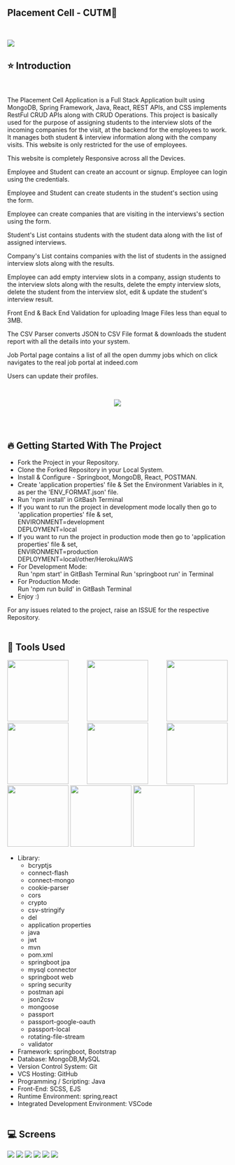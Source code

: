 ## Placement Cell - CUTM🚀

<br/>
<p align="justify">
<img src="https://github.com/user-attachments/assets/88a7b494-bcc0-4877-a79e-e2a958b4836c">
</p>

<h2>⭐ Introduction</h2>
<br/>
<p>
The Placement Cell Application is a Full Stack Application built using MongoDB, Spring Framework, Java, React, REST APIs, and CSS implements RestFul CRUD APIs along with CRUD Operations. This project is basically used for the purpose of assigning students to the interview slots of the incoming companies for the visit, at the backend for the employees to work. It manages both student & interview information along with the company visits. This website is only restricted for the use of employees.</p>

This website is completely Responsive across all the Devices.

Employee and Student can create an account or signup. Employee can login using the credentials.

Employee and Student can create students in the student's section using the form.

Employee can create companies that are visiting in the interviews's section using the form.

Student's List contains students with the student data along with the list of assigned interviews.

Company's List contains companies with the list of students in the assigned interview slots along with the results.

Employee can add empty interview slots in a company, assign students to the interview slots along with the results, delete the empty interview slots, delete the student from the interview slot, edit & update the student's interview result.

Front End & Back End Validation for uploading Image Files less than equal to 3MB.

The CSV Parser converts JSON to CSV File format & downloads the student report with all the details into your system.

Job Portal page contains a list of all the open dummy jobs which on click navigates to the real job portal at indeed.com

Users can update their profiles.

 <br/>
   <p align="center">
   <img src="https://user-images.githubusercontent.com/76626529/192450122-842c2578-c742-4922-988b-4b141195cfed.png">
   </p>

   <br/>
   <br/>

   ## 🔥 Getting Started With The Project

-  Fork the Project in your Repository.
-  Clone the Forked Repository in your Local System.
-  Install & Configure - Springboot, MongoDB, React, POSTMAN.
-  Create 'application properties' file & Set the Environment Variables in it, as per the 'ENV_FORMAT.json' file.
-  Run 'npm install' in GitBash Terminal
-  If you want to run the project in development mode locally then go to 'application properties' file & set, <br/>
   ENVIRONMENT=development <br/>
   DEPLOYMENT=local
-  If you want to run the project in production mode then go to 'application properties' file & set, <br/>
   ENVIRONMENT=production <br/>
   DEPLOYMENT=local/other/Heroku/AWS
-  For Development Mode: <br/>
   Run 'npm start' in GitBash Terminal
   Run 'springboot run' in Terminal
-  For Production Mode: <br/>
   Run 'npm run build' in GitBash Terminal
-  Enjoy :)

For any issues related to the project, raise an ISSUE for the respective Repository.
<br/>
<br/>

## 🔨 Tools Used

<p align="justify">
<img height="140" width="140" src="https://www.w3.org/html/logo/downloads/HTML5_Logo_256.png">
<img height="140" width="140" src="https://logodix.com/logo/470309.png">
<img height="140" width="140" src="https://upload.wikimedia.org/wikipedia/commons/6/6a/JavaScript-logo.png">
<img height="140" width="140" src="https://upload.wikimedia.org/wikipedia/commons/b/b2/Bootstrap_logo.svg">
<img height="140" width="140" src="https://github.com/user-attachments/assets/f93d7ed7-ee2f-4e7c-8fc8-9271c6181896">
<img height="140" width="140" src="https://github.com/user-attachments/assets/4a78b60a-5f10-4283-b324-28161ed508cb">
<img height="140" width="140" src="https://encrypted-tbn0.gstatic.com/images?q=tbn:ANd9GcRASBParCnQhsRkKZ8opkkRjtk9XJ-MHdy0jA&usqp=CAU">
<img height="140" width="140" src="https://code.visualstudio.com/assets/apple-touch-icon.png">
 <img height="140" width="140" src="https://github.com/user-attachments/assets/03a39cc1-3fc0-4513-a1c1-f48e6e0471e9">
</p>

-  Library:
   -  bcryptjs
   -  connect-flash
   -  connect-mongo
   -  cookie-parser
   -  cors
   -  crypto
   -  csv-stringify
   -  del
   -  application properties
   -  java
   -  jwt
   -  mvn
   -  pom.xml
   -  springboot jpa
   -  mysql connector
   -  springboot web
   -  spring security
   -  postman api
   -  json2csv
   -  mongoose
   -  passport
   -  passport-google-oauth
   -  passport-local
   -  rotating-file-stream
   -  validator
-  Framework: springboot, Bootstrap
-  Database: MongoDB,MySQL
-  Version Control System: Git
-  VCS Hosting: GitHub
-  Programming / Scripting: Java
-  Front-End: SCSS, EJS
-  Runtime Environment: spring,react
-  Integrated Development Environment: VSCode
   <br/>
   <br/>

## 💻 Screens

<p align="justify">
<img src="https://github.com/user-attachments/assets/88a7b494-bcc0-4877-a79e-e2a958b4836c">
<img src="https://github.com/user-attachments/assets/c6b3be20-88e8-4747-b9e5-5fbaef1ed86e">
<img src="https://github.com/user-attachments/assets/33ceb922-ebb3-40d6-b612-e144a5464c88">
<img src="https://github.com/user-attachments/assets/50b9afd0-8a13-4721-a648-eee5f14ab101">  
<img src="https://github.com/user-attachments/assets/11f2ba75-22ed-48d2-9900-d984494cc420">
<img src="https://github.com/user-attachments/assets/6fda6135-4779-4954-be4a-e6cce145f264">
</p>

<br/>


